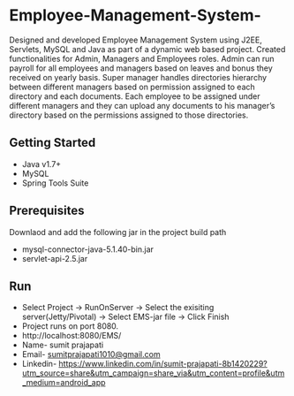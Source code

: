 # Employee-Management-System-
Designed and developed Employee Management System using J2EE, Servlets, MySQL and Java as part of a dynamic web based project. Created functionalities for Admin, Managers and Employees roles. Admin can run payroll for all employees and managers based on leaves and bonus they received on yearly basis. Super manager handles directories hierarchy between different managers based on permission assigned to each directory and each documents. Each employee to be assigned under different managers and they can upload any documents to his manager’s directory based on the permissions assigned to those directories.

## Getting Started
* Java v1.7+
* MySQL
* Spring Tools Suite

## Prerequisites
Downlaod and add the following jar in the project build path
* mysql-connector-java-5.1.40-bin.jar
* servlet-api-2.5.jar

## Run
* Select Project -> RunOnServer -> Select the exisiting server(Jetty/Pivotal) -> Select EMS-jar file -> Click Finish
* Project runs on port 8080.
* http://localhost:8080/EMS/
* Name- sumit prajapati
* Email- sumitprajapati1010@gmail.com
* Linkedin- https://www.linkedin.com/in/sumit-prajapati-8b1420229?utm_source=share&utm_campaign=share_via&utm_content=profile&utm_medium=android_app
